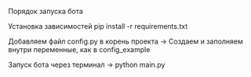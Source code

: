 Порядок запуска бота

Установка зависимостей
pip install -r requirements.txt

Добавляем файл config.py в корень проекта -> Создаем и заполняем внутри переменные, как в config_example

Запуск бота через терминал -> python main.py
